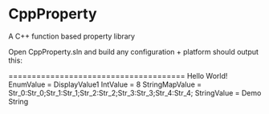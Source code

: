 # CppProperty
A C++ function based property library

Open CppProperty.sln and build any configuration + platform should output this:

======================================
Hello World!
EnumValue = DisplayValue1
IntValue = 8
StringMapValue = Str_0:Str_0;Str_1:Str_1;Str_2:Str_2;Str_3:Str_3;Str_4:Str_4;
StringValue = Demo String
